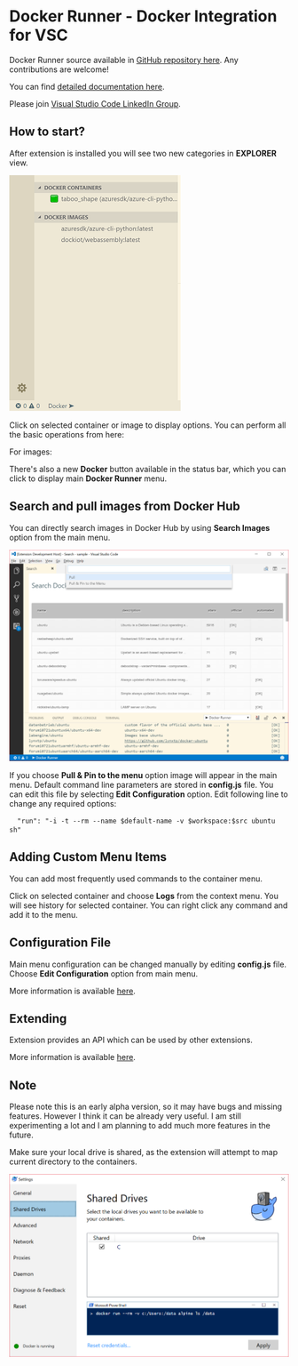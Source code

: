 # Docker Runner - Docker Integration for VSC

Docker Runner source available in [GitHub repository here](https://github.com/zikalino/vsc-docker). Any contributions are welcome!

You can find [detailed documentation here](https://github.com/zikalino/vsc-docker/wiki).

Please join [Visual Studio Code LinkedIn Group](https://www.linkedin.com/groups/6974311).

## How to start?

After extension is installed you will see two new categories in **EXPLORER** view.

![Search Results](images/explorer-view.png)

Click on selected container or image to display options. You can perform all the basic operations from here:

For images:



There's also a new **Docker** button available in the status bar, which you can click to display main **Docker Runner** menu.

## Search and pull images from Docker Hub

You can directly search images in Docker Hub by using **Search Images** option from the main menu.

![Search Results](images/search-results.png)

If you choose **Pull & Pin to the menu** option image will appear in the main menu. Default command line parameters are stored in **config.js** file. You can edit this file by selecting **Edit Configuration** option. Edit following line to change any required options:

      "run": "-i -t --rm --name $default-name -v $workspace:$src ubuntu sh"

## Adding Custom Menu Items

You can add most frequently used commands to the container menu.

Click on selected container and choose **Logs** from the context menu. You will see history for selected container. You can right click any command and add it to the menu.



## Configuration File

Main menu configuration can be changed manually by editing **config.js** file. Choose **Edit Configuration** option from main menu.

More information is available [here](https://github.com/zikalino/vsc-docker/wiki/Extending-Main-Menu).

## Extending

Extension provides an API which can be used by other extensions.

More information is available [here](https://github.com/zikalino/vsc-docker/wiki/Docker-Runner-API).

## Note

Please note this is an early alpha version, so it may have bugs and missing features.
However I think it can be already very useful.
I am still experimenting a lot and I am planning to add much more features in the future. 

Make sure your local drive is shared, as the extension will attempt to map current directory to the containers.

![Shared Drives](images/shared-drives.png)

